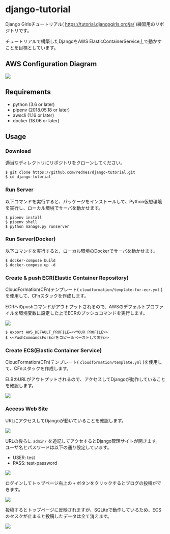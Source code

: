 # django-tutorial

Django Girlsチュートリアル( https://tutorial.djangogirls.org/ja/ )練習用のリポジトリです。

チュートリアルで構築したDjangoをAWS ElasticContainerService上で動かすことを目標としています。

## AWS Configuration Diagram

![](https://raw.githubusercontent.com/rednes/django-tutorial/img/img/ecs.png)

## Requirements

- python (3.6 or later)
- pipenv (2018.05.18 or later)
- awscli (1.16 or later)
- docker (18.06 or later)

## Usage

### Download

適当なディレクトリにリポジトリをクローンしてください。

```
$ git clone https://github.com/rednes/django-tutorial.git
$ cd django-tutorial
```

### Run Server

以下コマンドを実行すると、パッケージをインストールして、Python仮想環境を実行し、ローカル環境でサーバを動かせます。

```
$ pipenv install
$ pipenv shell
$ python manage.py runserver
```

### Run Server(Docker)

以下コマンドを実行すると、ローカル環境のDockerでサーバを動かせます。

```
$ docker-compose build
$ docker-compose up -d
```

### Create & push ECR(Elastic Container Repository)

CloudFormation(CFn)テンプレート( `cloudformation/template-for-ecr.yml` )を使用して、CFnスタックを作成します。

ECRへのpushコマンドがアウトプットされるので、AWSのデフォルトプロファイルを環境変数に設定した上でECRのプッシュコマンドを実行します。

![](https://raw.githubusercontent.com/rednes/django-tutorial/img/img/cfn-for-ecr.png)

```
$ export AWS_DEFAULT_PROFILE=<<YOUR PROFILE>>
$ <<PushCommandsForEcrをコピー＆ペーストして実行>>
```

### Create ECS(Elastic Container Service)

CloudFormation(CFn)テンプレート( `cloudformation/template.yml` )を使用して、CFnスタックを作成します。

ELBのURLがアウトプットされるので、アクセスしてDjangoが動作していることを確認します。

![](https://raw.githubusercontent.com/rednes/django-tutorial/img/img/cfn.png)

### Access Web Site

URLにアクセスしてDjangoが動いていることを確認します。

![](https://raw.githubusercontent.com/rednes/django-tutorial/img/img/web01.png)

URLの後ろに `admin/` を追記してアクセするとDjango管理サイトが開きます。
ユーザ名とパスワードは以下の通り設定しています。

- USER: test
- PASS: test-password

![](https://raw.githubusercontent.com/rednes/django-tutorial/img/img/web02.png)

ログインしてトップページ右上の `+` ボタンをクリックするとブログの投稿ができます。

![](https://raw.githubusercontent.com/rednes/django-tutorial/img/img/web03.png)

投稿するとトップページに反映されますが、SQLiteで動作しているため、ECSのタスクが止まると投稿したデータは全て消えます。

![](https://raw.githubusercontent.com/rednes/django-tutorial/img/img/web04.png)
